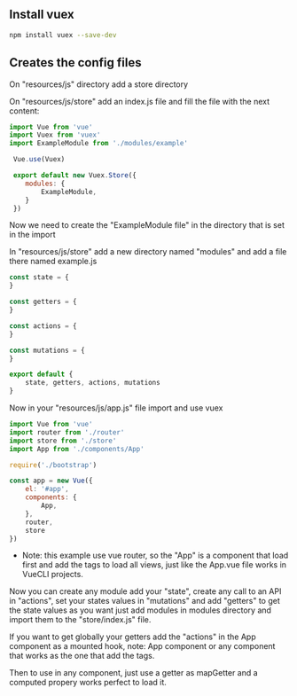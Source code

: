 ## Install vuex

```bash
npm install vuex --save-dev
```

## Creates the config files

On "resources/js" directory add a store directory 

On "resources/js/store" add an index.js file and fill the file with the next content:

```js
import Vue from 'vue'
import Vuex from 'vuex'
import ExampleModule from './modules/example'

 Vue.use(Vuex)

 export default new Vuex.Store({
    modules: {
        ExampleModule,
    }
 })
```

Now we need to create the "ExampleModule file" in the directory that is set in the import

In "resources/js/store" add a new directory named "modules" and add a file there named example.js

```js 
const state = {
}

const getters = {
}

const actions = {
}

const mutations = {
}

export default {
    state, getters, actions, mutations
}

```

Now in your "resources/js/app.js" file import and use vuex

```js 
import Vue from 'vue'
import router from './router'
import store from './store'
import App from './components/App'

require('./bootstrap')

const app = new Vue({
    el: '#app',
    components: {
        App,
    },
    router,
    store
})
```

* Note: this example use vue router, so the "App" is a component that load first and add the <router-view></router-view> tags to load all views, just like the App.vue file works in VueCLI projects.

Now you can create any module add your "state", create any call to an API in "actions", set your states values in "mutations" and add "getters" to get the state values as you want just add modules in modules directory and import them to the "store/index.js" file.

If you want to get globally your getters add the "actions" in the App component as a mounted hook, note: App component or any component that works as the one that add the <router-view> tags.

Then to use in any component, just use a getter as mapGetter and a computed propery works perfect to load it.
